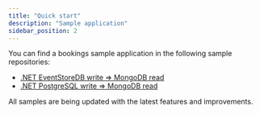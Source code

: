 ```yaml
---
title: "Quick start"
description: "Sample application"
sidebar_position: 2
---
```


You can find a bookings sample application in the following sample repositories:
-	[.NET EventStoreDB write => MongoDB read](https://github.com/Eventuous/dotnet-sample)
-	[.NET PostgreSQL write => MongoDB read](https://github.com/Eventuous/dotnet-sample-postgres)

All samples are being updated with the latest features and improvements.
